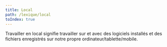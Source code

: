 ```yaml
---
title: Local
path: /lexique/local
toIndex: true
---
```


Travailler en local signifie travailler sur et avec des logiciels installés et des fichiers enregistrés sur notre propre ordinateur/tablette/mobile.
